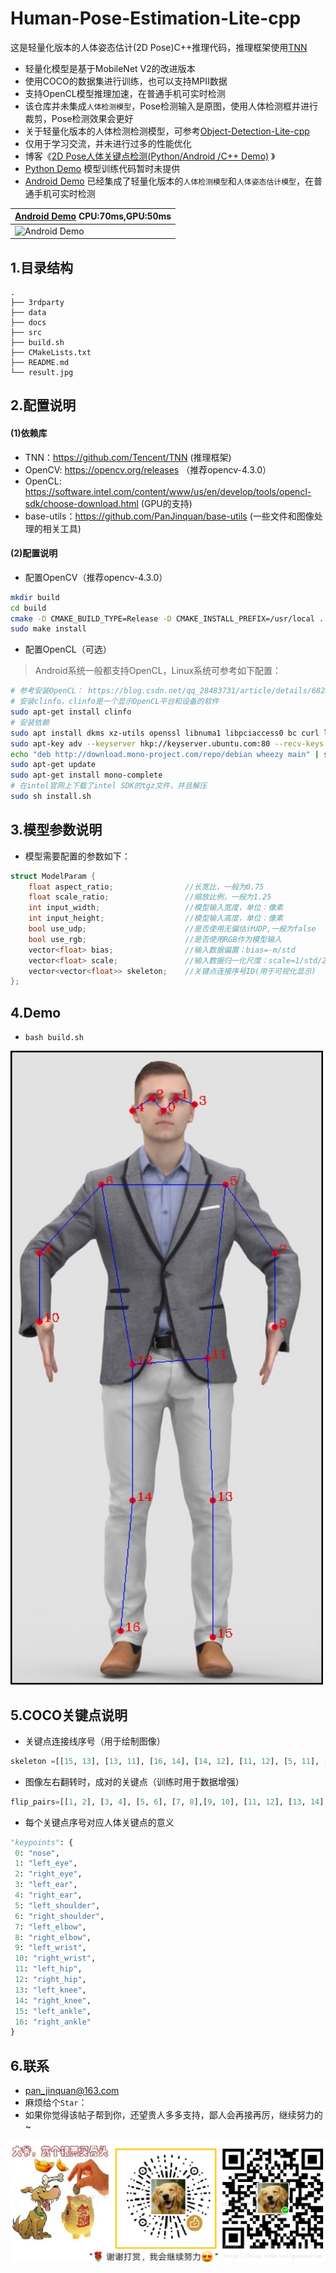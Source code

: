 # Human-Pose-Estimation-Lite-cpp

这是轻量化版本的人体姿态估计(2D Pose)C++推理代码，推理框架使用[TNN](https://github.com/Tencent/TNN)

- 轻量化模型是基于MobileNet V2的改进版本 
- 使用COCO的数据集进行训练，也可以支持MPII数据
- 支持OpenCL模型推理加速，在普通手机可实时检测
- 该仓库并未集成`人体检测模型`，Pose检测输入是原图，使用人体检测框并进行裁剪，Pose检测效果会更好
- 关于轻量化版本的人体检测检测模型，可参考[Object-Detection-Lite-cpp](https://github.com/PanJinquan/Object-Detection-Lite-cpp)
- 仅用于学习交流，并未进行过多的性能优化
- 博客《[2D Pose人体关键点检测(Python/Android /C++ Demo)](https://panjinquan.blog.csdn.net/article/details/115765863) 》
- [Python Demo](https://github.com/PanJinquan/Human-Keypoints-Detection)  模型训练代码暂时未提供
- [Android Demo](https://download.csdn.net/download/guyuealian/24186395) 已经集成了轻量化版本的`人体检测模型`和`人体姿态估计模型`，在普通手机可实时检测

|[Android Demo](https://download.csdn.net/download/guyuealian/24186395) CPU:70ms,GPU:50ms|
|---|
|![Android Demo](data/videos/demo.gif)|


## 1.目录结构
```
.
├── 3rdparty
├── data
├── docs
├── src
├── build.sh
├── CMakeLists.txt
├── README.md
└── result.jpg
```

## 2.配置说明
#### (1)依赖库
- TNN：https://github.com/Tencent/TNN (推理框架)
- OpenCV: https://opencv.org/releases （推荐opencv-4.3.0）
- OpenCL: https://software.intel.com/content/www/us/en/develop/tools/opencl-sdk/choose-download.html (GPU的支持)
- base-utils：https://github.com/PanJinquan/base-utils  (一些文件和图像处理的相关工具)

#### (2)配置说明

- 配置OpenCV（推荐opencv-4.3.0）
  
```bash
mkdir build
cd build
cmake -D CMAKE_BUILD_TYPE=Release -D CMAKE_INSTALL_PREFIX=/usr/local ..
sudo make install
```

- 配置OpenCL（可选）
> Android系统一般都支持OpenCL，Linux系统可参考如下配置：

```bash
# 参考安装OpenCL： https://blog.csdn.net/qq_28483731/article/details/68235383，作为测试，安装`intel cpu版本的OpenCL`即可
# 安装clinfo，clinfo是一个显示OpenCL平台和设备的软件
sudo apt-get install clinfo
# 安装依赖
sudo apt install dkms xz-utils openssl libnuma1 libpciaccess0 bc curl libssl-dev lsb-core libicu-dev
sudo apt-key adv --keyserver hkp://keyserver.ubuntu.com:80 --recv-keys 3FA7E0328081BFF6A14DA29AA6A19B38D3D831EF
echo "deb http://download.mono-project.com/repo/debian wheezy main" | sudo tee /etc/apt/sources.list.d/mono-xamarin.list
sudo apt-get update
sudo apt-get install mono-complete
# 在intel官网上下载了intel SDK的tgz文件，并且解压
sudo sh install.sh
```



## 3.模型参数说明
- 模型需要配置的参数如下：
```c++
struct ModelParam {
    float aspect_ratio;                //长宽比，一般为0.75
    float scale_ratio;                 //缩放比例，一般为1.25
    int input_width;                   //模型输入宽度，单位：像素
    int input_height;                  //模型输入高度，单位：像素
    bool use_udp;                      //是否使用无偏估计UDP,一般为false
    bool use_rgb;                      //是否使用RGB作为模型输入
    vector<float> bias;                //输入数据偏置：bias=-m/std
    vector<float> scale;               //输入数据归一化尺度：scale=1/std/255
    vector<vector<float>> skeleton;    //关键点连接序号ID(用于可视化显示)
};
```

## 4.Demo
 
- `bash build.sh`

<img src="docs/result.jpg" width="500" height="" />


## 5.COCO关键点说明
- 关键点连接线序号（用于绘制图像）

```python
skeleton =[[15, 13], [13, 11], [16, 14], [14, 12], [11, 12], [5, 11], [6, 12], [5, 6], [5, 7], [6, 8], [7, 9], [8, 10], [0, 1], [0, 2], [1, 3], [2, 4]]
```

- 图像左右翻转时，成对的关键点（训练时用于数据增强）

```python
flip_pairs=[[1, 2], [3, 4], [5, 6], [7, 8],[9, 10], [11, 12], [13, 14], [15, 16]]
```

- 每个关键点序号对应人体关键点的意义
```python
"keypoints": {
 0: "nose",
 1: "left_eye",
 2: "right_eye",
 3: "left_ear",
 4: "right_ear",
 5: "left_shoulder",
 6: "right_shoulder",
 7: "left_elbow",
 8: "right_elbow",
 9: "left_wrist",
 10: "right_wrist",
 11: "left_hip",
 12: "right_hip",
 13: "left_knee",
 14: "right_knee",
 15: "left_ankle",
 16: "right_ankle"
}
```

## 6.联系

- pan_jinquan@163.com
- 麻烦给个`Star`：
- 如果你觉得该帖子帮到你，还望贵人多多支持，鄙人会再接再厉，继续努力的~
<img src="docs/pjq.png" width="800" height="" />